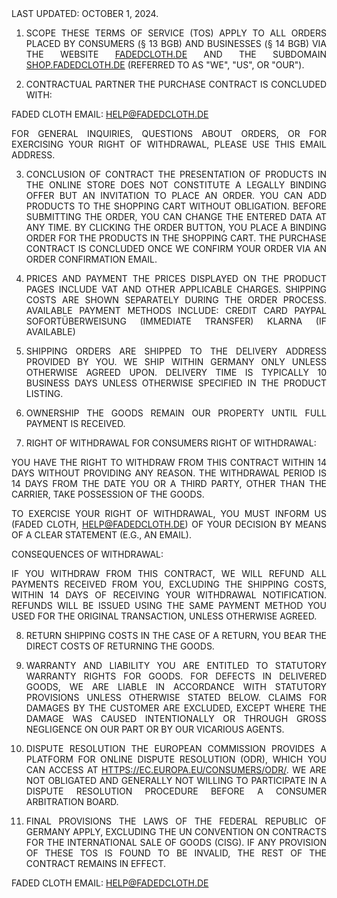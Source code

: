 <div class="terms">Last Updated: October 1, 2024.

1. SCOPE
These Terms of Service (TOS) apply to all orders placed by consumers (§ 13 BGB) and businesses (§ 14 BGB) via the website <a href="https://fadedcloth.de" class="href">fadedcloth.de</a> and the subdomain <a href="https://shop.fadedcloth.de" class="href">shop.fadedcloth.de</a> (referred to as "we", "us", or "our").

2. Contractual Partner
The purchase contract is concluded with:

Faded Cloth
Email: <a href="mailto:help@fadedcloth.de" class="href">help@fadedcloth.de</a>

For general inquiries, questions about orders, or for exercising your right of withdrawal, please use this email address.

3. Conclusion of Contract
The presentation of products in the online store does not constitute a legally binding offer but an invitation to place an order.
You can add products to the shopping cart without obligation. Before submitting the order, you can change the entered data at any time.
By clicking the order button, you place a binding order for the products in the shopping cart.
The purchase contract is concluded once we confirm your order via an order confirmation email.

4. Prices and Payment
The prices displayed on the product pages include VAT and other applicable charges.
Shipping costs are shown separately during the order process.
Available payment methods include:
Credit card
PayPal
Sofortüberweisung (Immediate Transfer)
Klarna (if available)

5. Shipping
Orders are shipped to the delivery address provided by you.
We ship within Germany only unless otherwise agreed upon.
Delivery time is typically 10 business days unless otherwise specified in the product listing.

6. Ownership
The goods remain our property until full payment is received.

7. Right of Withdrawal for Consumers
Right of Withdrawal:

You have the right to withdraw from this contract within 14 days without providing any reason. The withdrawal period is 14 days from the date you or a third party, other than the carrier, take possession of the goods.

To exercise your right of withdrawal, you must inform us (Faded Cloth, help@fadedcloth.de) of your decision by means of a clear statement (e.g., an email).

Consequences of Withdrawal:

If you withdraw from this contract, we will refund all payments received from you, excluding the shipping costs, within 14 days of receiving your withdrawal notification. Refunds will be issued using the same payment method you used for the original transaction, unless otherwise agreed.

8. Return Shipping Costs
In the case of a return, you bear the direct costs of returning the goods.

9. Warranty and Liability
You are entitled to statutory warranty rights for goods.
For defects in delivered goods, we are liable in accordance with statutory provisions unless otherwise stated below.
Claims for damages by the customer are excluded, except where the damage was caused intentionally or through gross negligence on our part or by our vicarious agents.
10. Dispute Resolution
The European Commission provides a platform for online dispute resolution (ODR), which you can access at <a href="https://ec.europa.eu/consumers/odr/" class="href">https://ec.europa.eu/consumers/odr/</a>. We are not obligated and generally not willing to participate in a dispute resolution procedure before a consumer arbitration board.

11. Final Provisions
The laws of the Federal Republic of Germany apply, excluding the UN Convention on Contracts for the International Sale of Goods (CISG).
If any provision of these TOS is found to be invalid, the rest of the contract remains in effect.

Faded Cloth
Email: <a href="mailto:help@fadedcloth.de" class="href">help@fadedcloth.de</a></div>
<style>
  .terms {
    text-transform: uppercase;
    text-align: justify;
  }
</style>
